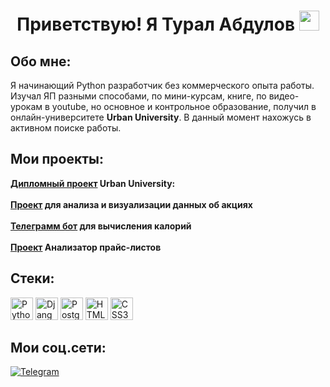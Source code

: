 <h1 align="center">Приветствую! Я Турал Абдулов 
<img src="https://github.com/blackcater/blackcater/raw/main/images/Hi.gif" height="32"/></h1>

## **Обо мне:**
Я начинающий Python разработчик без коммерческого опыта работы. Изучал ЯП разными способами, по мини-курсам, книге, по видео-урокам в youtube, но основное и контрольное образование, получил в онлайн-университете **Urban University**. В данный момент нахожусь в активном поиске работы.
## **Мои проекты:**
**<a href='https://github.com/Dr2ral/Diplomnaya_analiz_dannix/tree/master'>Дипломный проект</a> Urban University:** <br><br>
**<a href='https://github.com/Dr2ral/Analiz_i_vizual_dannix'>Проект</a> для анализа и визуализации данных об акциях** <br><br>
**<a href='https://github.com/Dr2ral/Napis_prim_ORM/tree/master'>Телеграмм бот</a> для вычисления калорий** <br><br>
**<a href='https://github.com/Dr2ral/Analysis'>Проект</a> Анализатор прайс-листов**
## **Стеки:**
<p>
<img src="https://raw.githubusercontent.com/danielcranney/readme-generator/main/public/icons/skills/python-colored.svg" width="36" height="36" alt="Python" style="max-width: 100%;">
<img src="https://raw.githubusercontent.com/danielcranney/readme-generator/main/public/icons/skills/django-colored.svg" width="36" height="36" alt="Django" style="max-width: 100%;">
<img src="https://raw.githubusercontent.com/danielcranney/readme-generator/main/public/icons/skills/postgresql-colored.svg" width="36" height="36" alt="PostgreSQL" style="max-width: 100%;">
<img src="https://raw.githubusercontent.com/danielcranney/readme-generator/main/public/icons/skills/html5-colored.svg" width="36" height="36" alt="HTML5" style="max-width: 100%;">
<img src="https://raw.githubusercontent.com/danielcranney/readme-generator/main/public/icons/skills/css3-colored.svg" width="36" height="36" alt="CSS3" style="max-width: 100%;">

</p>

## **Мои соц.сети:**
<a href='https://t.me/Drdizel77'>![Telegram](https://img.shields.io/badge/Telegram-2CA5E0?style=for-the-badge&logo=telegram&logoColor=white)</a>
